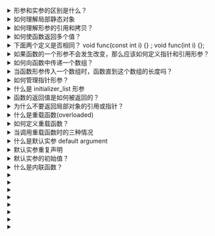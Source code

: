 <details>
  <summary> 形参和实参的区别是什么？ </summary>
  
  ``` 
  形参出现在函数定义的地方，形参列表可以包含0个，1个或多个形参。形参规定了一个函数所接受数据的类型和数量。
  实参出现在函数调用的地方，实参的数量和形参一样多。实参的主要作用是初始化形参，并且这种初始化过程是一一对应的。
  ```
</details>

<details>
  <summary> 如何理解局部静态对象 </summary>
  
  ``` 
  局部静态对象(local static object)在程序的执行路径第一次经过对象定义语句时初始化，并且直到程序终止才被销毁。
  局部静态对象使用static修饰。
  当函数在第二次或多次访问时，局部静态对象并不会被重新定义，而是保留了上一次函数被调用时的值。
  只有在程序结束后，局部静态对象才会被销毁。
  ```
</details>

<details>
  <summary> 如何理解形参的引用和拷贝？</summary>
  
  ``` 
  当形参是引用类型时，我们说它对应的实参被引用传递，形参将绑定实参。
  当形参不是引用类型时，我们说实参的值被拷贝给形参，形参和实参是两个独立的对象。改变形参并不会改变实参的值。
  ```
</details>

<details>
  <summary> 如何使函数返回多个值？ </summary>
  
  ``` 
  通过给函数传入一个额外的引用实参，这样就可以在函数体内改变这个引用实参来得到获取多个返回值的效果。
  ```
</details>

<details>
  <summary> 下面两个定义是否相同？ void func(const int i) {} ; void func(int i) {}; </summary>
  
  ``` 
  这两个定义是相同的。对于const形参来说，会自动忽略掉顶层const。
  也就是说如果形参是一个const，那么向函数中传入const或者不是const类型的实参都是可以的。
  因为形参定义了传入的参数是const，也就是说函数体内并不会对该参数做出修改，所以传入const或者非const的实参都是可以的。
  ```
</details>

<details>
  <summary>如果函数的一个形参不会发生改变，那么应该如何定义指针和引用形参？</summary>
  
  ``` 
  如果一个函数的形参不会发生改变，那么应该定义成常量引用。
  ```
</details>

<details>
  <summary> 如何向函数中传递一个数组？</summary>
  
  ``` 
  数组有两个特性：1.不允许拷贝数组；2.使用数组时会将其转换成指针。
  所以当为函数传递一个数组时，实际上传递的是指向数组首元素的指针。
  ```
</details>

<details>
  <summary> 当函数形参传入一个数组时，函数直到这个数组的长度吗？</summary>
  
  ``` 
  因为数组是以指针的形式传给函数的，所以函数只直到指针表示的是数组的首个元素。
  函数需要其他信息来直到数组的大小。
  ```
</details>

<details>
  <summary> 如何管理指针形参？</summary>
  
  ``` 
  1. 使用标记指定数组长度：当数组最后一位是一个空字符时，函数会遇到空字符停止。
  2. 使用标准库规范：传递指向数组首元素和尾后元素的指针。
  3. 显式传递一个表示数组大小的形参：将数组的大小以形参的方式传递到函数中。
  ```
</details>

<details>
  <summary> 什么是 initializer_list 形参</summary>
  
  ``` 
  如果函数的实参数量未知但是全部实参的类型都相同，我们可以使用 initializer_list 类型的形参。
  initializer_list是模板类型，定义initializer_list对象时必须说明列表中所含元素的类型。
  initializer_list中的值是常量值，我们无法改变initializer_list对象中元素的值。
  
  ```
</details>

<details>
  <summary> 函数的返回值是如何被返回的？</summary>
  
  ``` 
  函数返回的值用于初始化调用点的一个临时量，该临时量就是函数调用的结果。
  如果函数返回引用，则该引用仅是它所引用对象的一个别名。
  ```
</details>

<details>
  <summary> 为什么不要返回局部对象的引用或指针？</summary>
  
  ``` 
  因为在函数内定义的局部对象会在函数结束后被销毁。
  所以函数终止意味着局部变量的引用将指向不再有效的内存区域。
  ```
</details>

<details>
  <summary>什么是重载函数(overloaded) </summary>
  
  ``` 
  同一作用域内的几个函数名字相同但形参列表不同，称之为重载函数。
  编译器会根据传递的实参类型推断想要的是哪个函数。
  ```
</details>

<details>
  <summary>如何定义重载函数？</summary>
  
  ``` 
  定义重载函数时应使得函数的形参数量或者函数形参类型有所不同。
  不允许两个函数除了返回类型外其他所有的要素都相同。 
  ```
</details>

<details>
  <summary>当调用重载函数时的三种情况</summary>
  
  ``` 
  1. 编译器找到一个与实参最佳匹配的函数，并生成调用该函数的代码
  2. 找不到任何一个函数与调用的实参匹配，此时编译器发出无匹配的错误
  3. 有多于一个函数可以匹配，但是每一个都不是明显的最佳匹配。此时也将发生错误，称为二义性调用
  ```
</details>

<details>
  <summary>什么是默认实参 default argument </summary>
  
  ``` 
  某些函数有一种形参，在函数的很多次调用中它们都被赋予一个相同的值，此时，我们把这个反复出现的值称为函数的默认实参。
  默认实参作为形参的初始值出现在形参的列表当中。
  一旦某个形参被赋予了默认实参，它后面的所有形参都必须有默认值。
  ```
</details>

<details>
  <summary>默认实参重复声明</summary>
  
  ``` 
  头文件中多次声明同一个函数是合法的。但是给定作用域中一个形参只能被赋予一次默认实参。
  函数的后续声明只能为之前那些没有默认值的形参添加默认实参。
  ```
</details>

<details>
  <summary>默认实参的初始值？ </summary>
  
  ``` 
  局部变量不能作为默认实参的初始值，除此之外，只要表达式的类型能够转换成形参所需的类型，该表达式就能作为默认实参。
  ```
</details>

<details>
  <summary>什么是内联函数？ </summary>
  
  ``` 
  内联函数的声明是在函数声明的前面加上 inline。程序调用函数时需要保存当前程序的寄存器；拷贝实参；转向新的位置执行等等。
  对于一些内容比较小的程序，调用函数要比直接执行表达式更耗费时间。
  为了保留函数的优秀特性，可以将函数声明为内联函数，这样编译器编译时会将函数体看作表达式来进行编译。
  内联机制用于优化规模较小，流程直接，频繁调用的函数。
  ```
</details>

<details>
  <summary> </summary>
  
  ``` 

  ```
</details>


<details>
  <summary> </summary>
  
  ``` 

  ```
</details>


<details>
  <summary> </summary>
  
  ``` 

  ```
</details>

<details>
  <summary> </summary>
  
  ``` 

  ```
</details>

<details>
  <summary> </summary>
  
  ``` 

  ```
</details>

<details>
  <summary> </summary>
  
  ``` 

  ```
</details>

<details>
  <summary> </summary>
  
  ``` 

  ```
</details>

<details>
  <summary> </summary>
  
  ``` 

  ```
</details>


